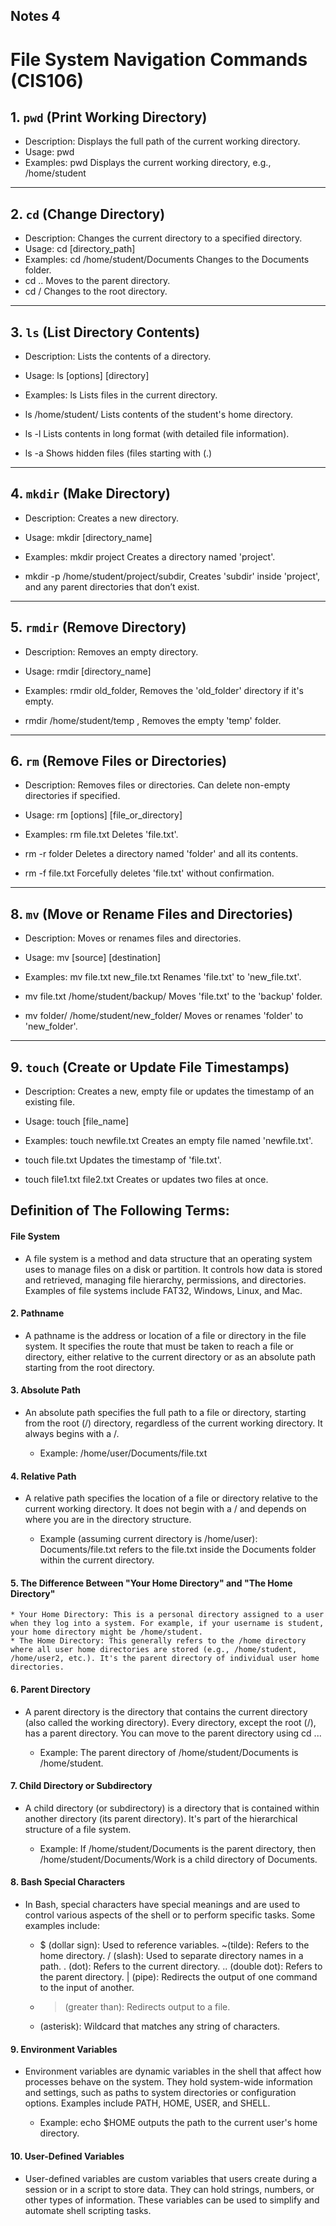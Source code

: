 ## Notes 4
# File System Navigation Commands (CIS106)

## 1. `pwd` (Print Working Directory)
* Description: Displays the full path of the current working directory. 
* Usage: pwd 
* Examples: pwd  Displays the current working directory, e.g., /home/student

---

## 2. `cd` (Change Directory)
* Description: Changes the current directory to a specified directory. 
* Usage: cd [directory_path] 
* Examples: cd /home/student/Documents  Changes to the Documents folder.
* cd ..  Moves to the parent directory.
* cd /  Changes to the root directory.
  
---

## 3. `ls` (List Directory Contents)
* Description: Lists the contents of a directory.
*  Usage: ls [options] [directory]
*   Examples: ls  Lists files in the current directory.

* ls /home/student/  Lists contents of the student's home directory.

* ls -l  Lists contents in long format (with detailed file information).

* ls -a  Shows hidden files (files starting with (.)
  
---

## 4. `mkdir` (Make Directory)
* Description: Creates a new directory. 
* Usage: mkdir [directory_name]
*  Examples: mkdir project Creates a directory named 'project'.

* mkdir -p /home/student/project/subdir, Creates 'subdir' inside 'project', and any parent directories that don’t exist.
  
---

## 5. `rmdir` (Remove Directory)
* Description: Removes an empty directory. 
* Usage: rmdir [directory_name] 
* Examples: rmdir old_folder,  Removes the 'old_folder' directory if it's empty.

* rmdir /home/student/temp , Removes the empty 'temp' folder.

---

## 6. `rm` (Remove Files or Directories)
* Description: Removes files or directories. Can delete non-empty directories if specified. 
* Usage: rm [options] [file_or_directory]
*  Examples: rm file.txt  Deletes 'file.txt'.

* rm -r folder Deletes a directory named 'folder' and all its contents.

* rm -f file.txt  Forcefully deletes 'file.txt' without confirmation.

---

## 8. `mv` (Move or Rename Files and Directories)
* Description: Moves or renames files and directories. 
* Usage: mv [source] [destination] 
* Examples: mv file.txt new_file.txt  Renames 'file.txt' to 'new_file.txt'.

* mv file.txt /home/student/backup/  Moves 'file.txt' to the 'backup' folder.

* mv folder/ /home/student/new_folder/  Moves or renames 'folder' to 'new_folder'.
  
---

## 9. `touch` (Create or Update File Timestamps)
* Description: Creates a new, empty file or updates the timestamp of an existing file. 
* Usage: touch [file_name] 
* Examples: touch newfile.txt  Creates an empty file named 'newfile.txt'.

* touch file.txt  Updates the timestamp of 'file.txt'.

* touch file1.txt file2.txt  Creates or updates two files at once.
## Definition of The Following Terms:
#### File System

* A file system is a method and data structure that an operating system uses to manage files on a disk or partition. It controls how data is stored and retrieved, managing file hierarchy, permissions, and directories. Examples of file systems include FAT32, Windows, Linux, and Mac.
#### 2. Pathname

* A pathname is the address or location of a file or directory in the file system. It specifies the route that must be taken to reach a file or directory, either relative to the current directory or as an absolute path starting from the root directory.
#### 3. Absolute Path

* An absolute path specifies the full path to a file or directory, starting from the root (/) directory, regardless of the current working directory. It always begins with a /.

    * Example: /home/user/Documents/file.txt

#### 4. Relative Path

* A relative path specifies the location of a file or directory relative to the current working directory. It does not begin with a / and depends on where you are in the directory structure.

    * Example (assuming current directory is /home/user):
    Documents/file.txt refers to the file.txt inside the Documents folder within the current directory.

#### 5. The Difference Between "Your Home Directory" and "The Home Directory"

    * Your Home Directory: This is a personal directory assigned to a user when they log into a system. For example, if your username is student, your home directory might be /home/student.
    * The Home Directory: This generally refers to the /home directory where all user home directories are stored (e.g., /home/student, /home/user2, etc.). It's the parent directory of individual user home directories.

#### 6. Parent Directory

* A parent directory is the directory that contains the current directory (also called the working directory). Every directory, except the root (/), has a parent directory. You can move to the parent directory using cd ...

    * Example: The parent directory of /home/student/Documents is /home/student.

#### 7. Child Directory or Subdirectory

* A child directory (or subdirectory) is a directory that is contained within another directory (its parent directory). It's part of the hierarchical structure of a file system.

    * Example: If /home/student/Documents is the parent directory, then /home/student/Documents/Work is a child directory of Documents.

#### 8. Bash Special Characters

* In Bash, special characters have special meanings and are used to control various aspects of the shell or to perform specific tasks. Some examples include:

    * $ (dollar sign): Used to reference variables.
    ~(tilde): Refers to the home directory.
    / (slash): Used to separate directory names in a path.
    . (dot): Refers to the current directory.
    .. (double dot): Refers to the parent directory.
    | (pipe): Redirects the output of one command to the input of another.
    * > (greater than): Redirects output to a file.
    * (asterisk): Wildcard that matches any string of characters.

#### 9. Environment Variables

* Environment variables are dynamic variables in the shell that affect how processes behave on the system. They hold system-wide information and settings, such as paths to system directories or configuration options. Examples include PATH, HOME, USER, and SHELL.

    * Example: echo $HOME outputs the path to the current user's home directory.

#### 10. User-Defined Variables

* User-defined variables are custom variables that users create during a session or in a script to store data. They can hold strings, numbers, or other types of information. These variables can be used to simplify and automate shell scripting tasks.